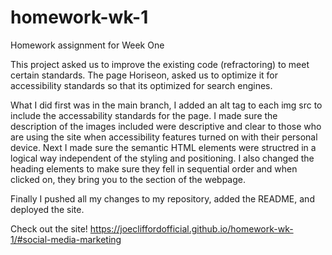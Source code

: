 # homework-wk-1
Homework assignment for Week One

This project asked us to improve the existing code (refractoring) to meet certain standards. The page Horiseon, asked us to optimize it for accessibility standards so that its optimized for search engines. 

What I did first was in the main branch, I added an alt tag to each img src to include the accessability standards for the page. I made sure the description of the images included were descriptive and clear to those who are using the site when accessibility features turned on with their personal device. 
Next I made sure the semantic HTML elements were structred in a logical way independent of the styling and positioning. I also changed the heading elements to make sure they fell in sequential order and when clicked on, they bring you to the section of the webpage. 

Finally I pushed all my changes to my repository, added the README, and deployed the site. 

Check out the site! https://joecliffordofficial.github.io/homework-wk-1/#social-media-marketing
